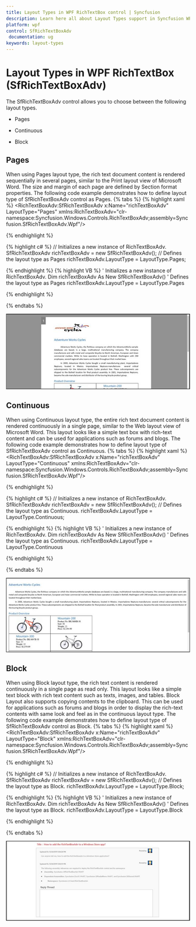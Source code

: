 ```yaml
---
title: Layout Types in WPF RichTextBox control | Syncfusion
description: Learn here all about Layout Types support in Syncfusion WPF RichTextBox (SfRichTextBoxAdv) control and more.
platform: wpf
control: SfRichTextBoxAdv
 documentation: ug
keywords: layout-types
---
```

# Layout Types in WPF RichTextBox (SfRichTextBoxAdv)

The SfRichTextBoxAdv control allows you to choose between the following layout types.

* Pages

* Continuous

* Block


## Pages

When using Pages layout type, the rich text document content is rendered sequentially in several pages, similar to the Print layout view of Microsoft Word. The size and margin of each page are defined by Section format properties. 
The following code example demonstrates how to define layout type of SfRichTextBoxAdv control as Pages.
{% tabs %}
{% highlight xaml %}
<RichTextBoxAdv:SfRichTextBoxAdv x:Name="richTextBoxAdv" LayoutType="Pages"  xmlns:RichTextBoxAdv="clr-namespace:Syncfusion.Windows.Controls.RichTextBoxAdv;assembly=Syncfusion.SfRichTextBoxAdv.Wpf"/>

{% endhighlight %}

{% highlight c# %}
// Initializes a new instance of RichTextBoxAdv.
SfRichTextBoxAdv richTextBoxAdv = new SfRichTextBoxAdv();
// Defines the layout type as Pages
richTextBoxAdv.LayoutType = LayoutType.Pages;

{% endhighlight %}
{% highlight VB %}
' Initializes a new instance of RichTextBoxAdv.
Dim richTextBoxAdv As New SfRichTextBoxAdv()
' Defines the layout type as Pages
richTextBoxAdv.LayoutType = LayoutType.Pages


{% endhighlight %}

{% endtabs %}

![Layout-Types_img1](Layout-Types_images/Layout-Types_img1.jpeg)

## Continuous

When using Continuous layout type, the entire rich text document content is rendered continuously in a single page, similar to the Web layout view of Microsoft Word. This layout looks like a simple text box with rich-text content and can be used for applications such as forums and blogs.
The following code example demonstrates how to define layout type of SfRichTextBoxAdv control as Continuous.
{% tabs %}
{% highlight xaml %}
<RichTextBoxAdv:SfRichTextBoxAdv x:Name="richTextBoxAdv" LayoutType="Continuous"  xmlns:RichTextBoxAdv="clr-namespace:Syncfusion.Windows.Controls.RichTextBoxAdv;assembly=Syncfusion.SfRichTextBoxAdv.Wpf"/>

{% endhighlight %}

{% highlight c# %}
// Initializes a new instance of RichTextBoxAdv.
SfRichTextBoxAdv richTextBoxAdv = new SfRichTextBoxAdv();
// Defines the layout type as Continuous.
richTextBoxAdv.LayoutType = LayoutType.Continuous;

{% endhighlight %}
{% highlight VB %}
' Initializes a new instance of RichTextBoxAdv.
Dim richTextBoxAdv As New SfRichTextBoxAdv()
' Defines the layout type as Continuous.
richTextBoxAdv.LayoutType = LayoutType.Continuous


{% endhighlight %}

{% endtabs %}

![Layout-Types_img2](Layout-Types_images/Layout-Types_img2.jpeg)

## Block

When using Block layout type, the rich text content is rendered continuously in a single page as read only. This layout looks like a simple text block with rich text content such as texts, images, and tables. Block Layout also supports copying contents to the clipboard. This can be used for applications such as forums and blogs in order to display the rich-text contents with same look and feel as in the continuous layout type.
The following code example demonstrates how to define layout type of SfRichTextBoxAdv control as Block.
{% tabs %}
{% highlight xaml %}
<RichTextBoxAdv:SfRichTextBoxAdv x:Name="richTextBoxAdv" LayoutType="Block"  xmlns:RichTextBoxAdv="clr-namespace:Syncfusion.Windows.Controls.RichTextBoxAdv;assembly=Syncfusion.SfRichTextBoxAdv.Wpf"/>

{% endhighlight %}

{% highlight c# %}
// Initializes a new instance of RichTextBoxAdv.
SfRichTextBoxAdv richTextBoxAdv = new SfRichTextBoxAdv();
// Defines the layout type as Block.
richTextBoxAdv.LayoutType = LayoutType.Block;

{% endhighlight %}
{% highlight VB %}
' Initializes a new instance of RichTextBoxAdv.
Dim richTextBoxAdv As New SfRichTextBoxAdv()
' Defines the layout type as Block.
richTextBoxAdv.LayoutType = LayoutType.Block


{% endhighlight %}

{% endtabs %}

![Layout-Types_img3](Layout-Types_images/Layout-Types_img3.jpeg)

